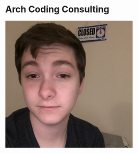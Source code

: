 [comment]: # (This file type is written in Markdown - ZJL)
[comment]: # (Below is how you comment in Markdown - ZJL)
[comment]: # (This actually is the most platform independent comment - ZJL)
[comment]: # (For Markdown coding syntax: https://github.com/adam-p/markdown-here/wiki/Markdown-Cheatsheet#code  - ZJL)

# Arch Coding Consulting
![Zach Lemons](/content/images/me.jpg "Zach Lemons")

      